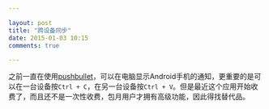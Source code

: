 ```yaml
---

layout: post
title: "跨设备同步"
date: 2015-01-03 10:15
comments: true

---
```

之前一直在使用[pushbullet](https://www.pushbullet.com/)，可以在电脑显示Android手机的通知，更重要的是可以在一台设备按`Ctrl + C`，在另一台设备按`Ctrl + V`。但是最近这个应用开始收费了，而且还不是一次性收费，包月用户才拥有高级功能，因此得找替代品。

